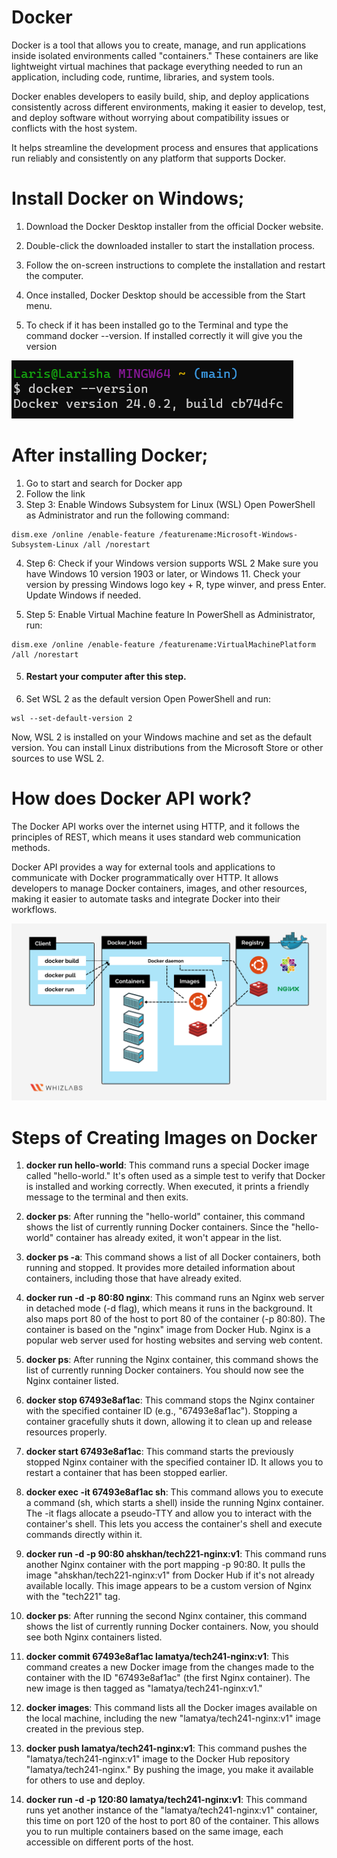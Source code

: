 # Docker

Docker is a tool that allows you to create, manage, and run applications inside isolated environments called "containers." These containers are like lightweight virtual machines that package everything needed to run an application, including code, runtime, libraries, and system tools. 

Docker enables developers to easily build, ship, and deploy applications consistently across different environments, making it easier to develop, test, and deploy software without worrying about compatibility issues or conflicts with the host system. 

It helps streamline the development process and ensures that applications run reliably and consistently on any platform that supports Docker.



# Install Docker on Windows;

1. Download the Docker Desktop installer from the official Docker website.
   
2. Double-click the downloaded installer to start the installation process.
   
3. Follow the on-screen instructions to complete the installation and restart the computer.
   
4. Once installed, Docker Desktop should be accessible from the Start menu.

5. To check if it has been installed go to the Terminal and type the command docker --version. If installed correctly it will give you the version

![Alt text](<images/docker version.png>)

# After installing Docker;

1. Go to start and search for Docker app 
2. Follow the link
3. Step 3: Enable Windows Subsystem for Linux (WSL)
Open PowerShell as Administrator and run the following command:
```
dism.exe /online /enable-feature /featurename:Microsoft-Windows-Subsystem-Linux /all /norestart
```
4. Step 6: Check if your Windows version supports WSL 2
Make sure you have Windows 10 version 1903 or later, or Windows 11. Check your version by pressing Windows logo key + R, type winver, and press Enter. Update Windows if needed.

5. Step 5: Enable Virtual Machine feature
In PowerShell as Administrator, run:
```
dism.exe /online /enable-feature /featurename:VirtualMachinePlatform /all /norestart
```

5. #### **Restart your computer after this step.**


6.  Set WSL 2 as the default version
Open PowerShell and run:
```
wsl --set-default-version 2
```

Now, WSL 2 is installed on your Windows machine and set as the default version. You can install Linux distributions from the Microsoft Store or other sources to use WSL 2.

# How does Docker API work?

The Docker API works over the internet using HTTP, and it follows the principles of REST, which means it uses standard web communication methods. 

Docker API provides a way for external tools and applications to communicate with Docker programmatically over HTTP. It allows developers to manage Docker containers, images, and other resources, making it easier to automate tasks and integrate Docker into their workflows.


![Alt text](images/Docker-Architecture.png)

# Steps of Creating Images on Docker

1. **docker run hello-world**: This command runs a special Docker image called "hello-world." It's often used as a simple test to verify that Docker is installed and working correctly. When executed, it prints a friendly message to the terminal and then exits.

2. **docker ps**: After running the "hello-world" container, this command shows the list of currently running Docker containers. Since the "hello-world" container has already exited, it won't appear in the list.

3. **docker ps -a**: This command shows a list of all Docker containers, both running and stopped. It provides more detailed information about containers, including those that have already exited.

4. **docker run -d -p 80:80 nginx**: This command runs an Nginx web server in detached mode (-d flag), which means it runs in the background. It also maps port 80 of the host to port 80 of the container (-p 80:80). The container is based on the "nginx" image from Docker Hub. Nginx is a popular web server used for hosting websites and serving web content.

5. **docker ps**: After running the Nginx container, this command shows the list of currently running Docker containers. You should now see the Nginx container listed.

6. **docker stop 67493e8af1ac**: This command stops the Nginx container with the specified container ID (e.g., "67493e8af1ac"). Stopping a container gracefully shuts it down, allowing it to clean up and release resources properly.

7. **docker start 67493e8af1ac**: This command starts the previously stopped Nginx container with the specified container ID. It allows you to restart a container that has been stopped earlier.

8. **docker exec -it 67493e8af1ac sh**: This command allows you to execute a command (sh, which starts a shell) inside the running Nginx container. The -it flags allocate a pseudo-TTY and allow you to interact with the container's shell. This lets you access the container's shell and execute commands directly within it.

9. **docker run -d -p 90:80 ahskhan/tech221-nginx:v1**: This command runs another Nginx container with the port mapping -p 90:80. It pulls the image "ahskhan/tech221-nginx:v1" from Docker Hub if it's not already available locally. This image appears to be a custom version of Nginx with the "tech221" tag.

10. **docker ps**: After running the second Nginx container, this command shows the list of currently running Docker containers. Now, you should see both Nginx containers listed.

11. **docker commit 67493e8af1ac lamatya/tech241-nginx:v1**: This command creates a new Docker image from the changes made to the container with the ID "67493e8af1ac" (the first Nginx container). The new image is then tagged as "lamatya/tech241-nginx:v1."

12. **docker images**: This command lists all the Docker images available on the local machine, including the new "lamatya/tech241-nginx:v1" image created in the previous step.
 

13. **docker push lamatya/tech241-nginx:v1**: This command pushes the "lamatya/tech241-nginx:v1" image to the Docker Hub repository "lamatya/tech241-nginx." By pushing the image, you make it available for others to use and deploy.

14. **docker run -d -p 120:80 lamatya/tech241-nginx:v1**: This command runs yet another instance of the "lamatya/tech241-nginx:v1" container, this time on port 120 of the host to port 80 of the container. This allows you to run multiple containers based on the same image, each accessible on different ports of the host.
